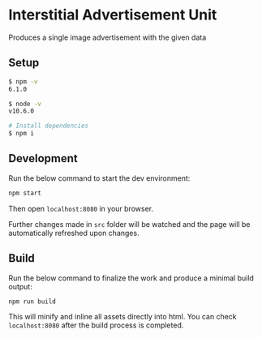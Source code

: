 # Interstitial Advertisement Unit

Produces a single image advertisement with the given data

## Setup

```sh
$ npm -v
6.1.0

$ node -v
v10.6.0

# Install dependencies
$ npm i
```

## Development

Run the below command to start the dev environment:

```sh
npm start
```

Then open `localhost:8080` in your browser.

Further changes made in `src` folder will be watched and the page will be
automatically refreshed upon changes.

## Build

Run the below command to finalize the work and produce a minimal build output:

```sh
npm run build
```

This will minify and inline all assets directly into html. You can check
`localhost:8080` after the build process is completed.
